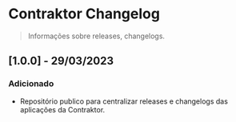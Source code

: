 # Contraktor Changelog

> Informações sobre releases, changelogs.

## [1.0.0] - 29/03/2023

### Adicionado

- Repositório publico para centralizar releases e changelogs das aplicações da Contraktor.

